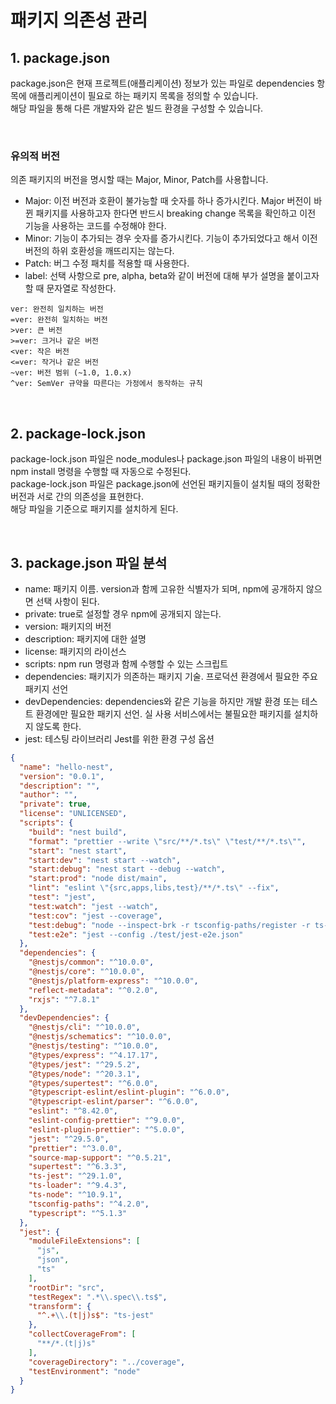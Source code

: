 # 패키지 의존성 관리

## 1. package.json

package.json은 현재 프로젝트(애플리케이션) 정보가 있는 파일로 dependencies 항목에 애플리케이션이 필요로 하는 패키지 목록을 정의할 수 있습니다.  
해당 파일을 통해 다른 개발자와 같은 빌드 환경을 구성할 수 있습니다.  

<br/>

### 유의적 버전

의존 패키지의 버전을 명시할 때는 Major, Minor, Patch를 사용합니다.  
 - Major: 이전 버전과 호환이 불가능할 때 숫자를 하나 증가시킨다. Major 버전이 바뀐 패키지를 사용하고자 한다면 반드시 breaking change 목록을 확인하고 이전 기능을 사용하는 코드를 수정해야 한다.
 - Minor: 기능이 추가되는 경우 숫자를 증가시킨다. 기능이 추가되었다고 해서 이전 버전의 하위 호환성을 깨뜨리지는 않는다.
 - Patch: 버그 수정 패치를 적용할 때 사용한다.
 - label: 선택 사항으로 pre, alpha, beta와 같이 버전에 대해 부가 설명을 붙이고자 할 때 문자열로 작성한다.
```
ver: 완전히 일치하는 버전
=ver: 완전히 일치하는 버전
>ver: 큰 버전
>=ver: 크거나 같은 버전
<ver: 작은 버전
<=ver: 작거나 같은 버전
~ver: 버전 범위 (~1.0, 1.0.x)
^ver: SemVer 규약을 따른다는 가정에서 동작하는 규칙
```
<br/>

## 2. package-lock.json

package-lock.json 파일은 node_modules나 package.json 파일의 내용이 바뀌면 npm install 명령을 수행할 때 자동으로 수정된다.  
package-lock.json 파일은 package.json에 선언된 패키지들이 설치될 때의 정확한 버전과 서로 간의 의존성을 표현한다.  
해당 파일을 기준으로 패키지를 설치하게 된다.  

<br/>

## 3. package.json 파일 분석

 - name: 패키지 이름. version과 함께 고유한 식별자가 되며, npm에 공개하지 않으면 선택 사항이 된다.
 - private: true로 설정할 경우 npm에 공개되지 않는다.
 - version: 패키지의 버전
 - description: 패키지에 대한 설명
 - license: 패키지의 라이선스
 - scripts: npm run 명령과 함께 수행할 수 있는 스크립트
 - dependencies: 패키지가 의존하는 패키지 기술. 프로덕션 환경에서 필요한 주요 패키지 선언
 - devDependencies: dependencies와 같은 기능을 하지만 개발 환경 또는 테스트 환경에만 필요한 패키지 선언. 실 사용 서비스에서는 불필요한 패키지를 설치하지 않도록 한다.
 - jest: 테스팅 라이브러리 Jest를 위한 환경 구성 옵션
```json
{
  "name": "hello-nest",
  "version": "0.0.1",
  "description": "",
  "author": "",
  "private": true,
  "license": "UNLICENSED",
  "scripts": {
    "build": "nest build",
    "format": "prettier --write \"src/**/*.ts\" \"test/**/*.ts\"",
    "start": "nest start",
    "start:dev": "nest start --watch",
    "start:debug": "nest start --debug --watch",
    "start:prod": "node dist/main",
    "lint": "eslint \"{src,apps,libs,test}/**/*.ts\" --fix",
    "test": "jest",
    "test:watch": "jest --watch",
    "test:cov": "jest --coverage",
    "test:debug": "node --inspect-brk -r tsconfig-paths/register -r ts-node/register node_modules/.bin/jest --runInBand",
    "test:e2e": "jest --config ./test/jest-e2e.json"
  },
  "dependencies": {
    "@nestjs/common": "^10.0.0",
    "@nestjs/core": "^10.0.0",
    "@nestjs/platform-express": "^10.0.0",
    "reflect-metadata": "^0.2.0",
    "rxjs": "^7.8.1"
  },
  "devDependencies": {
    "@nestjs/cli": "^10.0.0",
    "@nestjs/schematics": "^10.0.0",
    "@nestjs/testing": "^10.0.0",
    "@types/express": "^4.17.17",
    "@types/jest": "^29.5.2",
    "@types/node": "^20.3.1",
    "@types/supertest": "^6.0.0",
    "@typescript-eslint/eslint-plugin": "^6.0.0",
    "@typescript-eslint/parser": "^6.0.0",
    "eslint": "^8.42.0",
    "eslint-config-prettier": "^9.0.0",
    "eslint-plugin-prettier": "^5.0.0",
    "jest": "^29.5.0",
    "prettier": "^3.0.0",
    "source-map-support": "^0.5.21",
    "supertest": "^6.3.3",
    "ts-jest": "^29.1.0",
    "ts-loader": "^9.4.3",
    "ts-node": "^10.9.1",
    "tsconfig-paths": "^4.2.0",
    "typescript": "^5.1.3"
  },
  "jest": {
    "moduleFileExtensions": [
      "js",
      "json",
      "ts"
    ],
    "rootDir": "src",
    "testRegex": ".*\\.spec\\.ts$",
    "transform": {
      "^.+\\.(t|j)s$": "ts-jest"
    },
    "collectCoverageFrom": [
      "**/*.(t|j)s"
    ],
    "coverageDirectory": "../coverage",
    "testEnvironment": "node"
  }
}
```
